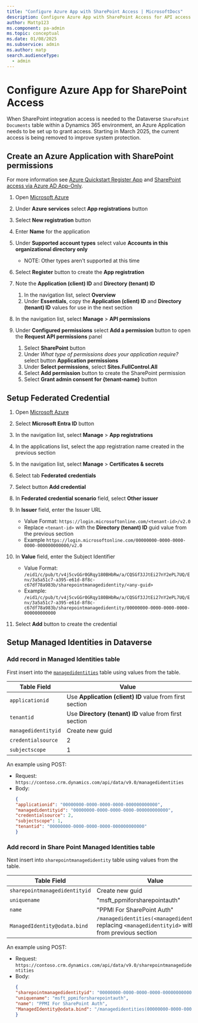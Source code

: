 ```yaml
---
title: "Configure Azure App with SharePoint Access | MicrosoftDocs"
description: Configure Azure App with SharePoint Access for API access to access the SharePoint integration table
author: Mattp123
ms.component: pa-admin
ms.topic: conceptual
ms.date: 01/08/2025
ms.subservice: admin
ms.author: matp
search.audienceType: 
  - admin
---
```

# Configure Azure App for SharePoint Access

When SharePoint integration access is needed to the Dataverse `SharePoint Documents` table within a Dynamics 365 environment, an Azure Application needs to be set up to grant access. Starting in March 2025, the current access is being removed to improve system protection.

## Create an Azure Application with SharePoint permissions

For more information see [Azure Quickstart Register App](
https://learn.microsoft.com/entra/identity-platform/quickstart-register-app?tabs=certificate) and [SharePoint access via Azure AD App-Only](https://learn.microsoft.com/sharepoint/dev/solution-guidance/security-apponly-azuread).

1. Open [Microsoft Azure](https://portal.azure.com/#home)

1. Under **Azure services** select **App registrations** button

1. Select **New registration** button

1. Enter **Name** for the application

1. Under **Supported account types** select value **Accounts in this organizational directory only**
   - NOTE: Other types aren't supported at this time

1. Select **Register** button to create the **App registration**

1. Note the **Application (client) ID** and **Directory (tenant) ID**
   1. In the navigation list, select **Overview**
   1. Under **Essentials**, copy the **Application (client) ID** and **Directory (tenant) ID** values for use in the next section

1. In the navigation list, select **Manage** > **API permissions**

1. Under **Configured permissions** select **Add a permission** button to open the **Request API permissions** panel
   1. Select **SharePoint** button
   1. Under *What type of permissions does your application require?* select button **Application permissions**
   1. Under **Select permissions**, select **Sites.FullControl.All**
   1. Select **Add permission** button to create the SharePoint permission
   1. Select **Grant admin consent for {tenant-name}** button

## Setup Federated Credential

1. Open [Microsoft Azure](https://portal.azure.com/#home)

1. Select **Microsoft Entra ID** button

1. In the navigation list, select **Manage** > **App registrations**

1. In the applications list, select the app registration name created in the previous section

1. In the navigation list, select **Manage** > **Certificates & secrets**

1. Select tab **Federated credentials**

1. Select button **Add credential**

1. In **Federated credential scenario** field, select **Other issuer**

1. In **Issuer** field, enter the Issuer URL
   - Value Format: `https://login.microsoftonline.com/<tenant-id>/v2.0`
   - Replace `<tenant-id>` with the **Directory (tenant) ID** guid value from the previous section
   - Example `https://login.microsoftonline.com/00000000-0000-0000-0000-000000000000/v2.0`

1. In **Value** field, enter the Subject Identifier 
    - Value Format: `/eid1/c/pub/t/v4j5cvGGr0GRqy180BHbRw/a/CQSGf3JJtEi27nY2ePL7UQ/Env/3a5a51c7-a395-e61d-8f8c-c67df78a983b/sharepointmanagedidentity/<any-guid>`
    - Example: `/eid1/c/pub/t/v4j5cvGGr0GRqy180BHbRw/a/CQSGf3JJtEi27nY2ePL7UQ/Env/3a5a51c7-a395-e61d-8f8c-c67df78a983b/sharepointmanagedidentity/00000000-0000-0000-0000-000000000000`
   
1. Select **Add** button to create the credential

## Setup Managed Identities in Dataverse

### Add record in **Managed Identities** table

First insert into the [`managedidentities`](https://learn.microsoft.com/power-apps/developer/data-platform/reference/entities/managedidentity) table using values from the table.

| Table Field | Value |
| --- | --- |
| `applicationid` | Use **Application (client) ID** value from first section |
| `tenantid` | Use **Directory (tenant) ID** value from first section |
| `managedidentityid` | Create new guid |
| `credentialsource` | 2 |
| `subjectscope` | 1 |

An example using POST: 
- Request: `https://contoso.crm.dynamics.com/api/data/v9.0/managedidentities`
- Body: 
  ```json
  {
  "applicationid": "00000000-0000-0000-0000-000000000000",
  "managedidentityid": "00000000-0000-0000-0000-000000000000",
  "credentialsource": 2,
  "subjectscope": 1,
  "tenantid": "00000000-0000-0000-0000-000000000000"
  }
  ```

### Add record in **Share Point Managed Identities** table

Next insert into `sharepointmanagedidentity` table using values from the table.

| Table Field | Value |
| --- | --- |
| `sharepointmanagedidentityid` | Create new guid |
| `uniquename` | "msft_ppmiforsharepointauth" |
| `name` | "PPMI For SharePoint Auth" |
| `ManagedIdentity@odata.bind` | `/managedidentities(<managedidentityid>)` replacing `<managedidentityid>` with value from previous section  |

An example using POST: 
- Request: `https://contoso.crm.dynamics.com/api/data/v9.0/sharepointmanagedidentities`
- Body:
  ```json
  {
  "sharepointmanagedidentityid": "00000000-0000-0000-0000-000000000000",
  "uniquename": "msft_ppmiforsharepointauth",
  "name": "PPMI For SharePoint Auth",
  "ManagedIdentity@odata.bind": "/managedidentities(00000000-0000-0000-0000-000000000000)"
  }
  ```


